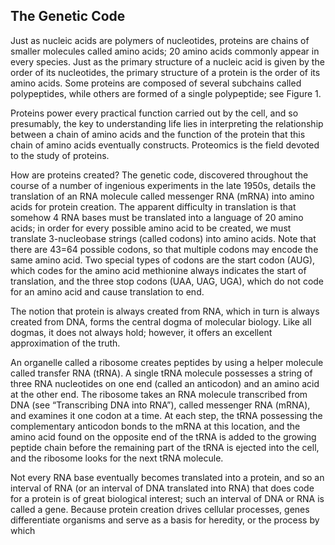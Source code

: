 ## The Genetic Code

Just as nucleic acids are polymers of nucleotides, proteins are chains of smaller molecules called amino acids; 20 amino acids commonly appear in every species. Just as the primary structure of a nucleic acid is given by the order of its nucleotides, the primary structure of a protein is the order of its amino acids. Some proteins are composed of several subchains called polypeptides, while others are formed of a single polypeptide; see Figure 1.

Proteins power every practical function carried out by the cell, and so presumably, the key to understanding life lies in interpreting the relationship between a chain of amino acids and the function of the protein that this chain of amino acids eventually constructs. Proteomics is the field devoted to the study of proteins.

How are proteins created? The genetic code, discovered throughout the course of a number of ingenious experiments in the late 1950s, details the translation of an RNA molecule called messenger RNA (mRNA) into amino acids for protein creation. The apparent difficulty in translation is that somehow 4 RNA bases must be translated into a language of 20 amino acids; in order for every possible amino acid to be created, we must translate 3-nucleobase strings (called codons) into amino acids. Note that there are 43=64
 possible codons, so that multiple codons may encode the same amino acid. Two special types of codons are the start codon (AUG), which codes for the amino acid methionine always indicates the start of translation, and the three stop codons (UAA, UAG, UGA), which do not code for an amino acid and cause translation to end.

The notion that protein is always created from RNA, which in turn is always created from DNA, forms the central dogma of molecular biology. Like all dogmas, it does not always hold; however, it offers an excellent approximation of the truth.

An organelle called a ribosome creates peptides by using a helper molecule called transfer RNA (tRNA). A single tRNA molecule possesses a string of three RNA nucleotides on one end (called an anticodon) and an amino acid at the other end. The ribosome takes an RNA molecule transcribed from DNA (see “Transcribing DNA into RNA”), called messenger RNA (mRNA), and examines it one codon at a time. At each step, the tRNA possessing the complementary anticodon bonds to the mRNA at this location, and the amino acid found on the opposite end of the tRNA is added to the growing peptide chain before the remaining part of the tRNA is ejected into the cell, and the ribosome looks for the next tRNA molecule.

Not every RNA base eventually becomes translated into a protein, and so an interval of RNA (or an interval of DNA translated into RNA) that does code for a protein is of great biological interest; such an interval of DNA or RNA is called a gene. Because protein creation drives cellular processes, genes differentiate organisms and serve as a basis for heredity, or the process by which